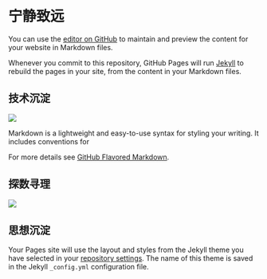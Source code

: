 # 宁静致远

You can use the [editor on GitHub](https://github.com/nicolas-chan/nicolas-chan.github.io/edit/main/index.md) to maintain and preview the content for your website in Markdown files.

Whenever you commit to this repository, GitHub Pages will run [Jekyll](https://jekyllrb.com/) to rebuild the pages in your site, from the content in your Markdown files.

## 技术沉淀
![](https://github.com/nicolas-chan/nicolas-chan.github.io/blob/main/supplement/a-comme-amour.jpeg?raw=true)

Markdown is a lightweight and easy-to-use syntax for styling your writing. It includes conventions for


For more details see [GitHub Flavored Markdown](https://guides.github.com/features/mastering-markdown/).

## 探数寻理
![](https://github.com/nicolas-chan/nicolas-chan.github.io/blob/main/supplement/whisper-of-the-fall.jpg?raw=true)

## 思想沉淀

Your Pages site will use the layout and styles from the Jekyll theme you have selected in your [repository settings](https://github.com/nicolas-chan/nicolas-chan.github.io/settings). The name of this theme is saved in the Jekyll `_config.yml` configuration file.

